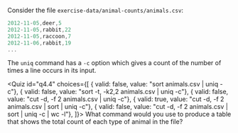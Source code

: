 <script>
import Quiz from "$components/Quiz.svelte";
</script>

Consider the file `exercise-data/animal-counts/animals.csv`:

```js
2012-11-05,deer,5
2012-11-05,rabbit,22
2012-11-05,raccoon,7
2012-11-06,rabbit,19
...
```

The `uniq` command has a `-c` option which gives a count of the number of times a line occurs in its input.

<Quiz id="q4.4" choices={[
{ valid: false, value: "sort animals.csv | uniq -c"},
{ valid: false, value: "sort -t, -k2,2 animals.csv | uniq -c"},
{ valid: false, value: "cut -d, -f 2 animals.csv | uniq -c"},
{ valid: true, value: "cut -d, -f 2 animals.csv | sort | uniq -c"},
{ valid: false, value: "cut -d, -f 2 animals.csv | sort | uniq -c | wc -l"},
]}>
<span slot="prompt">
What command would you use to produce a table that shows the total count of each type of animal in the file?
</span>
</Quiz>
